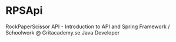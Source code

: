 # RPSApi
 RockPaperScissor API - Introduction to API and Spring Framework / Schoolwork @ Gritacademy.se Java Developer
